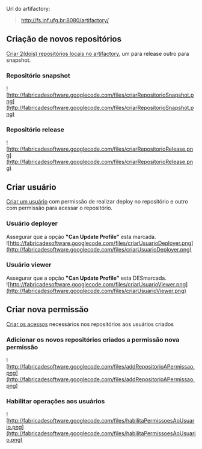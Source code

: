 Url do artifactory:
> http://fs.inf.ufg.br:8080/artifactory/

## Criação de novos repositórios ##
[Criar 2(dois) repositórios locais no artifactory](http://fs.inf.ufg.br:8080/artifactory/webapp/repositoryconfig.html), um para release outro para snapshot.

### Repositório snapshot ###
![http://fabricadesoftware.googlecode.com/files/criarRepositorioSnapshot.png](http://fabricadesoftware.googlecode.com/files/criarRepositorioSnapshot.png)
### Repositório release ###
![http://fabricadesoftware.googlecode.com/files/criarRepositorioRelease.png](http://fabricadesoftware.googlecode.com/files/criarRepositorioRelease.png)

## Criar usuário ##
[Criar um usuário](http://fs.inf.ufg.br:8080/artifactory/webapp/users.html) com permissão de realizar deploy no repositório e outro com permissão para acessar o repositório.
### Usuário deployer ###
Assegurar que a opção **"Can Update Profile"** esta marcada.<br />
![http://fabricadesoftware.googlecode.com/files/criarUsuarioDeployer.png](http://fabricadesoftware.googlecode.com/files/criarUsuarioDeployer.png)
### Usuário viewer ###
Assegurar que a opção **"Can Update Profile"** esta DESmarcada.<br />
![http://fabricadesoftware.googlecode.com/files/criarUsuarioViewer.png](http://fabricadesoftware.googlecode.com/files/criarUsuarioViewer.png)

## Criar nova permissão ##
[Criar os acessos](http://fs.inf.ufg.br:8080/artifactory/webapp/acls.html) necessários nos repositórios aos usuários criados
### Adicionar os novos repositórios criados a permissão nova permissão ###
![http://fabricadesoftware.googlecode.com/files/addRepositorioAPermissao.png](http://fabricadesoftware.googlecode.com/files/addRepositorioAPermissao.png)
### Habilitar operações aos usuários ###
![http://fabricadesoftware.googlecode.com/files/habilitaPermissoesAoUsuario.png](http://fabricadesoftware.googlecode.com/files/habilitaPermissoesAoUsuario.png)